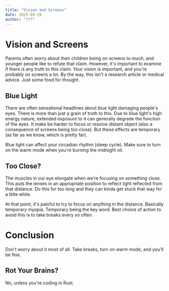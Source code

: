```yaml
---
title: "Vision and Screens"
date: 2025-09-29
author: "???"
---
```


# Vision and Screens

Parents often worry about their children being on screens to much, and younger people like to refute that claim. However, it's important to examine if there is any truth to this claim. Your vision is important, and you're probably on screens a lot. By the way, this isn't a research article or medical advice. Just some food for thought.

## Blue Light

There are often sensational headlines about blue light damaging people's eyes. There is more than just a grain of truth to this. Due to blue light's high energy nature, extended exposure to it can generally degrade the function of the eyes. It make be harder to focus or resolve distant object (also a consequence of screens being too close). But these effects are temporary (as far as we know, which is pretty far).

Blue light can affect your circadian rhythm (sleep cycle). Make sure to turn on the warm mode when you're burning the midnight oil.

## Too Close?

The muscles in our eye elongate when we're focusing on something close. This puts the lenses in an appropriate position to reflect light reflected from that distance. Do this for too long and they can kinda get stuck that way for a little while. 

At that point, it's painful to try to focus on anything in the distance. Basically temporary myopia. Temporary being the key word. Best choice of action to avoid this is to take breaks every so often.

# Conclusion

Don't worry about it most of all. Take breaks, turn on warm mode, and you'll be fine.

## Rot Your Brains?

No, unless you're coding in Rust.